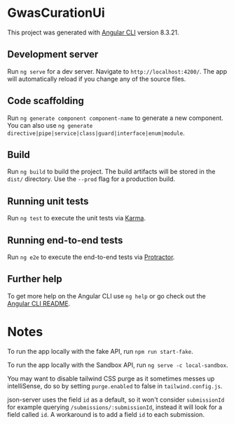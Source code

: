 # GwasCurationUi

This project was generated with [Angular CLI](https://github.com/angular/angular-cli) version 8.3.21.

## Development server

Run `ng serve` for a dev server. Navigate to `http://localhost:4200/`. The app will automatically reload if you change
any of the source files.

## Code scaffolding

Run `ng generate component component-name` to generate a new component. You can also
use `ng generate directive|pipe|service|class|guard|interface|enum|module`.

## Build

Run `ng build` to build the project. The build artifacts will be stored in the `dist/` directory. Use the `--prod` flag
for a production build.

## Running unit tests

Run `ng test` to execute the unit tests via [Karma](https://karma-runner.github.io).

## Running end-to-end tests

Run `ng e2e` to execute the end-to-end tests via [Protractor](http://www.protractortest.org/).

## Further help

To get more help on the Angular CLI use `ng help` or go check out
the [Angular CLI README](https://github.com/angular/angular-cli/blob/master/README.md).

# Notes
To run the app locally with the fake API, run `npm run start-fake`.

To run the app locally with the Sandbox API, run `ng serve -c local-sandbox`.

You may want to disable tailwind CSS purge as it sometimes messes up intelliSense, do so by setting `purge.enabled` to false in `tailwind.config.js`.

json-server uses the field `id` as a default, so it won't consider `submissionId` for example querying `/submissions/:submissionId`, instead it will look for a field called `id`. 
A workaround is to add a field `id` to each submission.
